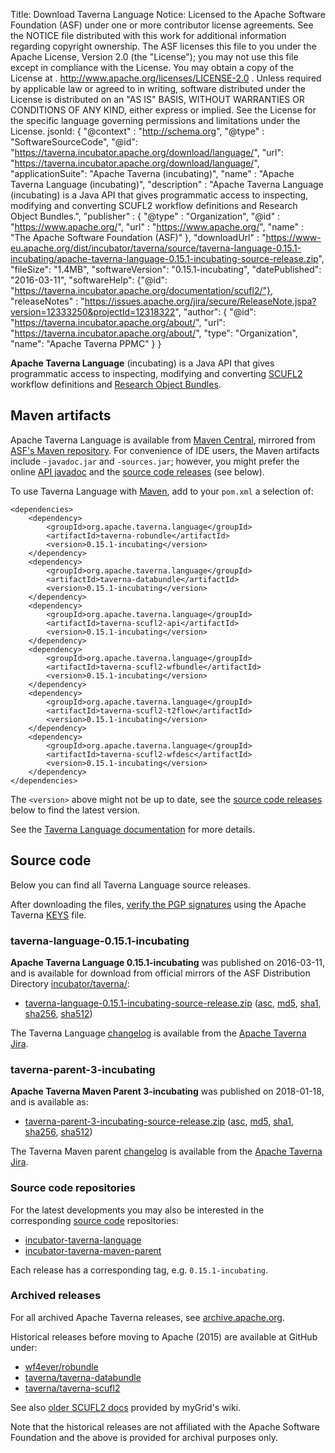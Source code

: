 Title:     Download Taverna Language
Notice:    Licensed to the Apache Software Foundation (ASF) under one
           or more contributor license agreements.  See the NOTICE file
           distributed with this work for additional information
           regarding copyright ownership.  The ASF licenses this file
           to you under the Apache License, Version 2.0 (the
           "License"); you may not use this file except in compliance
           with the License.  You may obtain a copy of the License at
           .
             http://www.apache.org/licenses/LICENSE-2.0
           .
           Unless required by applicable law or agreed to in writing,
           software distributed under the License is distributed on an
           "AS IS" BASIS, WITHOUT WARRANTIES OR CONDITIONS OF ANY
           KIND, either express or implied.  See the License for the
           specific language governing permissions and limitations
           under the License.
jsonld: {
    "@context" : "http://schema.org",
    "@type" : "SoftwareSourceCode",
    "@id": "https://taverna.incubator.apache.org/download/language/",
    "url": "https://taverna.incubator.apache.org/download/language/",
    "applicationSuite": "Apache Taverna (incubating)",
    "name" : "Apache Taverna Language (incubating)",
    "description" : "Apache Taverna Language (incubating) is a Java API that gives programmatic access to inspecting, modifying and converting SCUFL2 workflow definitions and Research Object Bundles.",
    "publisher" : { "@type" : "Organization",
                    "@id" : "https://www.apache.org/",
                   "url" : "https://www.apache.org/",
                    "name" : "The Apache Software Foundation (ASF)" },
    "downloadUrl" : "https://www-eu.apache.org/dist/incubator/taverna/source/taverna-language-0.15.1-incubating/apache-taverna-language-0.15.1-incubating-source-release.zip",
    "fileSize": "1.4MB",
    "softwareVersion": "0.15.1-incubating",
    "datePublished": "2016-03-11",
    "softwareHelp": {"@id": "https://taverna.incubator.apache.org/documentation/scufl2/"},
    "releaseNotes" : "https://issues.apache.org/jira/secure/ReleaseNote.jspa?version=12333250&projectId=12318322",
     "author": { "@id": "https://taverna.incubator.apache.org/about/",
                 "url": "https://taverna.incubator.apache.org/about/",
                 "type": "Organization",
                 "name": "Apache Taverna PPMC" }
  }            

**Apache Taverna Language** (incubating) is a Java API that gives programmatic
access to inspecting, modifying and converting
[SCUFL2](/documentation/scufl2/) workflow definitions and
[Research Object Bundles](https://w3id.org/bundle).

## Maven artifacts

Apache Taverna Language is available from
[Maven Central](https://repo1.maven.org/maven2/org/apache/taverna/language/),
mirrored from
[ASF's Maven repository](https://repository.apache.org/content/repositories/releases/org/apache/taverna/language/).
For convenience of IDE users, the Maven artifacts include `-javadoc.jar` and
`-sources.jar`; however, you might prefer the
online [API javadoc](/javadoc/taverna-language/?org/apache/taverna/scufl2/api/package-summary.html)
and the [source code releases](#source-code) (see below).

To use Taverna Language with [Maven](https://maven.apache.org/),
add to your `pom.xml` a selection of:

    <dependencies>
        <dependency>
            <groupId>org.apache.taverna.language</groupId>
            <artifactId>taverna-robundle</artifactId>
            <version>0.15.1-incubating</version>
        </dependency>
        <dependency>
            <groupId>org.apache.taverna.language</groupId>
            <artifactId>taverna-databundle</artifactId>
            <version>0.15.1-incubating</version>
        </dependency>
        <dependency>
            <groupId>org.apache.taverna.language</groupId>
            <artifactId>taverna-scufl2-api</artifactId>
            <version>0.15.1-incubating</version>
        </dependency>
        <dependency>
            <groupId>org.apache.taverna.language</groupId>
            <artifactId>taverna-scufl2-wfbundle</artifactId>
            <version>0.15.1-incubating</version>
        </dependency>
        <dependency>
            <groupId>org.apache.taverna.language</groupId>
            <artifactId>taverna-scufl2-t2flow</artifactId>
            <version>0.15.1-incubating</version>
        </dependency>
        <dependency>
            <groupId>org.apache.taverna.language</groupId>
            <artifactId>taverna-scufl2-wfdesc</artifactId>
            <version>0.15.1-incubating</version>
        </dependency>
    </dependencies>

The `<version>` above might not be up to date,
see the [source code releases](#source-code) below to find the latest version.

See the [Taverna Language documentation](/documentation/scufl2/) for more details.


## Source code

Below you can find all Taverna Language source releases.

After downloading the files,
[verify the PGP signatures](https://www.apache.org/info/verification.html)
using the Apache Taverna [KEYS](https://www.apache.org/dist/incubator/taverna/KEYS)
file.

### taverna-language-0.15.1-incubating

**Apache Taverna Language 0.15.1-incubating** was published on 2016-03-11, and is available for download
from official mirrors of the
ASF Distribution Directory [incubator/taverna/](https://www.apache.org/dyn/closer.cgi/incubator/taverna/):

* [taverna-language-0.15.1-incubating-source-release.zip](https://www.apache.org/dyn/closer.cgi/incubator/taverna/source/taverna-language-0.15.1-incubating/apache-taverna-language-0.15.1-incubating-source-release.zip)
  ([asc](https://www.apache.org/dist/incubator/taverna/source/taverna-language-0.15.1-incubating/apache-taverna-language-0.15.1-incubating-source-release.zip.asc),
  [md5](https://www.apache.org/dist/incubator/taverna/source/taverna-language-0.15.1-incubating/apache-taverna-language-0.15.1-incubating-source-release.zip.md5),
  [sha1](https://www.apache.org/dist/incubator/taverna/source/taverna-language-0.15.1-incubating/apache-taverna-language-0.15.1-incubating-source-release.zip.sha1),
  [sha256](https://www.apache.org/dist/incubator/taverna/source/taverna-language-0.15.1-incubating/apache-taverna-language-0.15.1-incubating-source-release.zip.sha256),
  [sha512](https://www.apache.org/dist/incubator/taverna/source/taverna-language-0.15.1-incubating/apache-taverna-language-0.15.1-incubating-source-release.zip.sha512))

The Taverna Language [changelog](https://issues.apache.org/jira/secure/ReleaseNote.jspa?version=12333250&projectId=12318322)
is available from the [Apache Taverna Jira](https://issues.apache.org/jira/browse/TAVERNA/component/12326808).



### taverna-parent-3-incubating

**Apache Taverna Maven Parent 3-incubating** was published on 2018-01-18, and is available as:

* [taverna-parent-3-incubating-source-release.zip](https://www.apache.org/dyn/closer.cgi/incubator/taverna/source/taverna-parent-3-incubating/apache-taverna-parent-3-incubating-source-release.zip)
  ([asc](https://www.apache.org/dist/incubator/taverna/source/taverna-parent-3-incubating/apache-taverna-parent-3-incubating-source-release.zip.asc),
  [md5](https://www.apache.org/dist/incubator/taverna/source/taverna-parent-3-incubating/apache-taverna-parent-3-incubating-source-release.zip.md5),
  [sha1](https://www.apache.org/dist/incubator/taverna/source/taverna-parent-3-incubating/apache-taverna-parent-3-incubating-source-release.zip.sha1),
  [sha256](https://www.apache.org/dist/incubator/taverna/source/taverna-parent-3-incubating/apache-taverna-parent-3-incubating-source-release.zip.sha256),
  [sha512](https://www.apache.org/dist/incubator/taverna/source/taverna-parent-3-incubating/apache-taverna-parent-3-incubating-source-release.zip.sha512))

The Taverna Maven parent [changelog](https://issues.apache.org/jira/secure/ReleaseNote.jspa?version=12334882&projectId=12318322)
is available from the [Apache Taverna Jira](https://issues.apache.org/jira/issues/?jql=project%20%3D%20TAVERNA%20AND%20component%20%3D%20%22Taverna%20Maven%20Parent%22).

### Source code repositories

For the latest developments you may also be interested in the corresponding
 [source code](/download/code/) repositories:

* [incubator-taverna-language](https://github.com/apache/incubator-taverna-language)
* [incubator-taverna-maven-parent](https://github.com/apache/incubator-taverna-maven-parent/)

Each release has a corresponding tag, e.g. `0.15.1-incubating`.

### Archived releases

For all archived Apache Taverna releases, see
[archive.apache.org](https://archive.apache.org/dist/incubator/taverna/).

Historical releases before moving to Apache (2015) are available at
GitHub under:

* [wf4ever/robundle](https://github.com/wf4ever/robundle/releases)
* [taverna/taverna-databundle](https://github.com/taverna/taverna-databundle/releases)
* [taverna/taverna-scufl2](https://github.com/taverna/taverna-scufl2/releases)

See also [older SCUFL2 docs](http://dev.mygrid.org.uk/wiki/display/developer/SCUFL2+API)
provided by myGrid's wiki.

Note that the historical releases are not affiliated with the
Apache Software Foundation and the above is provided for archival purposes only.
